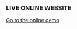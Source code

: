 ### LIVE ONLINE WEBSITE

[Go to the online demo](https://whatcity-lsyw6rs85.now.sh/ "https://whatcity-lsyw6rs85.now.sh/")
